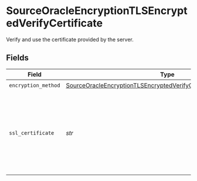 # SourceOracleEncryptionTLSEncryptedVerifyCertificate

Verify and use the certificate provided by the server.


## Fields

| Field                                                                                                                                                             | Type                                                                                                                                                              | Required                                                                                                                                                          | Description                                                                                                                                                       |
| ----------------------------------------------------------------------------------------------------------------------------------------------------------------- | ----------------------------------------------------------------------------------------------------------------------------------------------------------------- | ----------------------------------------------------------------------------------------------------------------------------------------------------------------- | ----------------------------------------------------------------------------------------------------------------------------------------------------------------- |
| `encryption_method`                                                                                                                                               | [SourceOracleEncryptionTLSEncryptedVerifyCertificateEncryptionMethod](../../models/shared/sourceoracleencryptiontlsencryptedverifycertificateencryptionmethod.md) | :heavy_check_mark:                                                                                                                                                | N/A                                                                                                                                                               |
| `ssl_certificate`                                                                                                                                                 | *str*                                                                                                                                                             | :heavy_check_mark:                                                                                                                                                | Privacy Enhanced Mail (PEM) files are concatenated certificate containers frequently used in certificate installations.                                           |